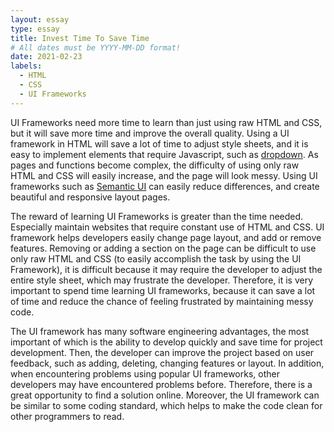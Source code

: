 ```yaml
---
layout: essay
type: essay
title: Invest Time To Save Time
# All dates must be YYYY-MM-DD format!
date: 2021-02-23
labels:
  - HTML
  - CSS
  - UI Frameworks
---
```

UI Frameworks need more time to learn than just using raw HTML and CSS, but it will save more time and improve the overall quality. Using a UI framework in HTML will save a lot of time to adjust style sheets, and it is easy to implement elements that require Javascript, such as [dropdown](https://semantic-ui.com/modules/dropdown.html). As pages and functions become complex, the difficulty of using only raw HTML and CSS will easily increase, and the page will look messy. Using UI frameworks such as [Semantic UI](https://semantic-ui.com) can easily reduce differences, and create beautiful and responsive layout pages.

The reward of learning UI Frameworks is greater than the time needed. Especially maintain websites that require constant use of HTML and CSS. UI framework helps developers easily change page layout, and add or remove features. Removing or adding a section on the page can be difficult to use only raw HTML and CSS (to easily accomplish the task by using the UI Framework), it is difficult because it may require the developer to adjust the entire style sheet, which may frustrate the developer. Therefore, it is very important to spend time learning UI frameworks, because it can save a lot of time and reduce the chance of feeling frustrated by maintaining messy code.

The UI framework has many software engineering advantages, the most important of which is the ability to develop quickly and save time for project development. Then, the developer can improve the project based on user feedback, such as adding, deleting, changing features or layout. In addition, when encountering problems using popular UI frameworks, other developers may have encountered problems before. Therefore, there is a great opportunity to find a solution online. Moreover, the UI framework can be similar to some coding standard, which helps to make the code clean for other programmers to read.
